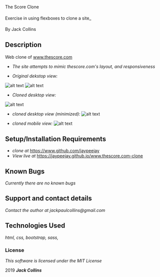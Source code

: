 #

The Score Clone

####

Exercise in using flexboxes to clone a site_

####

By  Jack Collins

## Description

####

Web clone of www.thescore.com

* _The site attempts to mimic thescore.com's layout, and responsiveness_

* _Original dekstop view:_

![alt text](https://i.imgur.com/RGqHxjR.png)
![alt text](https://i.imgur.com/a5TtCUF.jpg)


* _Cloned desktop view:_

![alt text](https://i.imgur.com/eXB0F4e.jpg)

* _cloned desktop view (minimized):_
![alt text](https://i.imgur.com/h8T80hN.jpg)

* _cloned mobile view:_
![alt text](https://i.imgur.com/F4Hmp0p.jpg)





## Setup/Installation Requirements

* _clone at_  https://www.github.com/jaypeejay
* _View live at_ https://jaypeejay.github.io/www.thescore.com-clone


## Known Bugs

_Currently there are no known bugs_

## Support and contact details

_Contact the author at jackpaulcollins@gmail.com_


## Technologies Used

_html, css, bootstrap, sass,_

### License

*This software is licensed under the MIT License*

2019 **_Jack Collins_**
